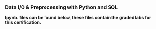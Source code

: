 ### Data I/O & Preprocessing with Python and SQL

<b> Ipynb. files can be found below, these files contain the graded labs
for this certification. </b>

